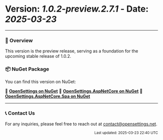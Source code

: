 # Version: *1.0.2-preview.2.7.1* - Date: *2025-03-23*

---

### 🚀 **Overview**
This version is the preview release, serving as a foundation for the upcoming stable release of 1.0.2.

### 📦 **NuGet Package**  
You can find this version on NuGet:  

🔗 **[OpenSettings on NuGet](https://www.nuget.org/packages/OpenSettings/1.0.2-preview.2.7.1)**
🔗 **[OpenSettings.AspNetCore on NuGet](https://www.nuget.org/packages/OpenSettings.AspNetCore/1.0.2-preview.2.7.1)**
🔗 **[OpenSettings.AspNetCore.Spa on NuGet](https://www.nuget.org/packages/OpenSettings.AspNetCore.Spa/1.0.2-preview.2.7.1)**

---

### 📞 **Contact Us**
For any inquiries, please feel free to reach out at [contact@opensettings.net](mailto:contact@opensettings.net).

<p align="right"><small>Last updated: 2025-03-23 22:40 UTC</small></p>
